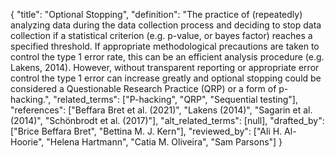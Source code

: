 {
    "title": "Optional Stopping",
    "definition": "The practice of (repeatedly) analyzing data during the data collection process and deciding to stop data collection if a statistical criterion (e.g. p-value, or bayes factor) reaches a specified threshold. If appropriate methodological precautions are taken to control the type 1 error rate, this can be an efficient analysis procedure (e.g. Lakens, 2014). However, without transparent reporting or appropriate error control the type 1 error can increase greatly and optional stopping could be considered a Questionable Research Practice (QRP) or a form of p-hacking.",
    "related_terms": ["P-hacking", "QRP", "Sequential testing"],
    "references": ["Beffara Bret et al. (2021)", "Lakens (2014)", "Sagarin et al. (2014)", "Schönbrodt et al. (2017)"],
    "alt_related_terms": [null],
    "drafted_by": ["Brice Beffara Bret", "Bettina M. J. Kern"],
    "reviewed_by": ["Ali H. Al-Hoorie", "Helena Hartmann", "Catia M. Oliveira", "Sam Parsons"]
  }
